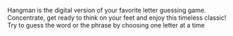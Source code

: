 Hangman is the digital version of your favorite letter guessing game. Concentrate, get ready to think on your feet and enjoy this timeless classic! Try to guess the word or the phrase by choosing one letter at a time
